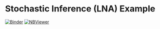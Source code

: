 # Stochastic Inference (LNA) Example

[![Binder](https://mybinder.org/badge_logo.svg)](https://mybinder.org/v2/gh/tanhevg/GpABC.jl/master?filepath=examples%2Flna-example.ipynb) [![NBViewer](https://img.shields.io/badge/render-nbviewer-orange.svg)](https://nbviewer.jupyter.org/github/tanhevg/GpABC.jl/blob/master/examples/lna-example.ipynb)
